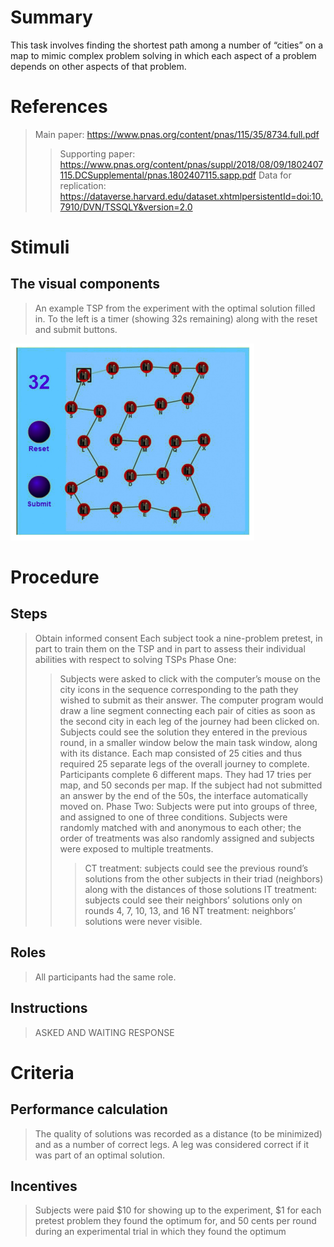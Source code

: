 # Summary
This task involves finding the shortest path among a number of “cities” on a map to mimic complex problem solving in which each aspect of a problem depends on other aspects of that problem.

# References
> Main paper: https://www.pnas.org/content/pnas/115/35/8734.full.pdf
> > Supporting paper: https://www.pnas.org/content/pnas/suppl/2018/08/09/1802407115.DCSupplemental/pnas.1802407115.sapp.pdf 
> > Data for replication: https://dataverse.harvard.edu/dataset.xhtmlpersistentId=doi:10.7910/DVN/TSSQLY&version=2.0

# Stimuli
## The visual components
> An example TSP from the experiment with the optimal solution
filled in. To the left is a timer (showing 32s remaining) along with the reset and submit buttons.
>
![TSP](images/TSP.png)

# Procedure
## Steps
> Obtain informed consent
> Each subject took a nine-problem pretest, in part to train them on the TSP and in part to assess their individual abilities with respect to solving TSPs
> Phase One:
> > Subjects were asked to click with the computer’s mouse on the city icons in the sequence corresponding to the path they wished to submit as their answer. The computer program would draw a line segment connecting each pair of cities as soon as the second city in each leg of the journey had been clicked on.
> > Subjects could see the solution they entered in the previous round, in a smaller window below the main task window, along with its distance.
> > Each map consisted of 25 cities and thus required 25 separate legs of the overall journey to complete. Participants complete 6 different maps. 
> > They had 17 tries per map, and 50 seconds per map. If the subject had not submitted an answer by the end of the 50s, the interface automatically moved on.
> Phase Two:
> > Subjects were put into groups of three, and assigned to one of three conditions. Subjects were randomly matched with and anonymous to each other; the order of treatments was also randomly assigned and subjects were exposed to multiple treatments.
> > > CT treatment: subjects could see the previous round’s solutions from the other subjects in their triad (neighbors) along with the distances of those solutions
> > > IT treatment: subjects could see their neighbors’ solutions only on rounds 4, 7, 10, 13, and 16
> > > NT treatment: neighbors’ solutions were never visible.

## Roles 
> All participants had the same role.

## Instructions
> ASKED AND WAITING RESPONSE

# Criteria
## Performance calculation
> The quality of solutions was recorded as a distance (to be minimized) and as a number of correct legs. A leg was considered correct if it was part of an optimal solution.

## Incentives
> Subjects were paid $10 for showing up to the experiment, $1 for each pretest problem they found the optimum for, and 50 cents per round during an experimental trial in which they found the optimum
